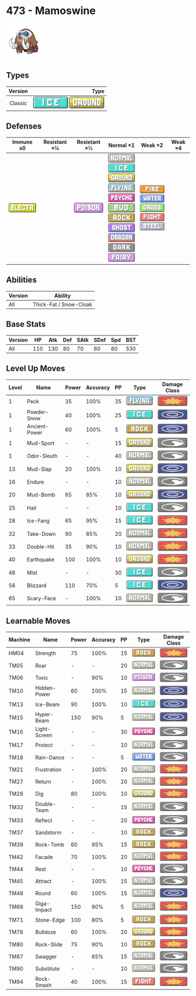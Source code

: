 # 473 - Mamoswine

![mamoswine](../img/pokemon/473.png)

## Types

| Version | Type                                                            |
| :-----: | --------------------------------------------------------------: |
| Classic | ![ice](../img/types/ice.png) ![ground](../img/types/ground.png) |

## Defenses

| Immune x0                              | Resistant ×¼ | Resistant ×½                       | Normal ×1                                                                                                                                                                                                                                                                                                                                                                                                          | Weak ×2                                                                                                                                                                                  | Weak ×4 |
| -------------------------------------- | ------------ | ---------------------------------- | ------------------------------------------------------------------------------------------------------------------------------------------------------------------------------------------------------------------------------------------------------------------------------------------------------------------------------------------------------------------------------------------------------------------ | ---------------------------------------------------------------------------------------------------------------------------------------------------------------------------------------- | ------- |
| ![electric](../img/types/electric.png) |              | ![poison](../img/types/poison.png) | ![normal](../img/types/normal.png)<br/>![ice](../img/types/ice.png)<br/>![ground](../img/types/ground.png)<br/>![flying](../img/types/flying.png)<br/>![psychic](../img/types/psychic.png)<br/>![bug](../img/types/bug.png)<br/>![rock](../img/types/rock.png)<br/>![ghost](../img/types/ghost.png)<br/>![dragon](../img/types/dragon.png)<br/>![dark](../img/types/dark.png)<br/>![fairy](../img/types/fairy.png) | ![fire](../img/types/fire.png)<br/>![water](../img/types/water.png)<br/>![grass](../img/types/grass.png)<br/>![fighting](../img/types/fighting.png)<br/>![steel](../img/types/steel.png) |         |

## Abilities

| Version | Ability                |
| ------- | ---------------------- |
| All     | Thick-Fat / Snow-Cloak |

## Base Stats

| Version | HP  | Atk | Def | SAtk | SDef | Spd | BST |
| ------- | --- | --- | --- | ---- | ---- | --- | --- |
| All     | 110 | 130 | 80  | 70   | 60   | 80  | 530 |

## Level Up Moves

| Level | Name          | Power | Accuracy | PP | Type                               | Damage Class                           |
| ----- | ------------- | ----- | -------- | -- | ---------------------------------- | -------------------------------------- |
| 1     | Peck          | 35    | 100%     | 35 | ![flying](../img/types/flying.png) | ![physical](../img/types/physical.png) |
| 1     | Powder-Snow   | 40    | 100%     | 25 | ![ice](../img/types/ice.png)       | ![special](../img/types/special.png)   |
| 1     | Ancient-Power | 60    | 100%     | 5  | ![rock](../img/types/rock.png)     | ![special](../img/types/special.png)   |
| 1     | Mud-Sport     | -     | -        | 15 | ![ground](../img/types/ground.png) | ![status](../img/types/status.png)     |
| 1     | Odor-Sleuth   | -     | -        | 40 | ![normal](../img/types/normal.png) | ![status](../img/types/status.png)     |
| 13    | Mud-Slap      | 20    | 100%     | 10 | ![ground](../img/types/ground.png) | ![special](../img/types/special.png)   |
| 16    | Endure        | -     | -        | 10 | ![normal](../img/types/normal.png) | ![status](../img/types/status.png)     |
| 20    | Mud-Bomb      | 65    | 85%      | 10 | ![ground](../img/types/ground.png) | ![special](../img/types/special.png)   |
| 25    | Hail          | -     | -        | 10 | ![ice](../img/types/ice.png)       | ![status](../img/types/status.png)     |
| 28    | Ice-Fang      | 65    | 95%      | 15 | ![ice](../img/types/ice.png)       | ![physical](../img/types/physical.png) |
| 32    | Take-Down     | 90    | 85%      | 20 | ![normal](../img/types/normal.png) | ![physical](../img/types/physical.png) |
| 33    | Double-Hit    | 35    | 90%      | 10 | ![normal](../img/types/normal.png) | ![physical](../img/types/physical.png) |
| 40    | Earthquake    | 100   | 100%     | 10 | ![ground](../img/types/ground.png) | ![physical](../img/types/physical.png) |
| 48    | Mist          | -     | -        | 30 | ![ice](../img/types/ice.png)       | ![status](../img/types/status.png)     |
| 56    | Blizzard      | 110   | 70%      | 5  | ![ice](../img/types/ice.png)       | ![special](../img/types/special.png)   |
| 65    | Scary-Face    | -     | 100%     | 10 | ![normal](../img/types/normal.png) | ![status](../img/types/status.png)     |

## Learnable Moves

| Machine | Name         | Power | Accuracy | PP | Type                                   | Damage Class                           |
| ------- | ------------ | ----- | -------- | -- | -------------------------------------- | -------------------------------------- |
| HM04    | Strength     | 75    | 100%     | 15 | ![rock](../img/types/rock.png)         | ![physical](../img/types/physical.png) |
| TM05    | Roar         | -     | -        | 20 | ![normal](../img/types/normal.png)     | ![status](../img/types/status.png)     |
| TM06    | Toxic        | -     | 90%      | 10 | ![poison](../img/types/poison.png)     | ![status](../img/types/status.png)     |
| TM10    | Hidden-Power | 60    | 100%     | 15 | ![normal](../img/types/normal.png)     | ![special](../img/types/special.png)   |
| TM13    | Ice-Beam     | 90    | 100%     | 10 | ![ice](../img/types/ice.png)           | ![special](../img/types/special.png)   |
| TM15    | Hyper-Beam   | 150   | 90%      | 5  | ![normal](../img/types/normal.png)     | ![special](../img/types/special.png)   |
| TM16    | Light-Screen | -     | -        | 30 | ![psychic](../img/types/psychic.png)   | ![status](../img/types/status.png)     |
| TM17    | Protect      | -     | -        | 10 | ![normal](../img/types/normal.png)     | ![status](../img/types/status.png)     |
| TM18    | Rain-Dance   | -     | -        | 5  | ![water](../img/types/water.png)       | ![status](../img/types/status.png)     |
| TM21    | Frustration  | -     | 100%     | 20 | ![normal](../img/types/normal.png)     | ![physical](../img/types/physical.png) |
| TM27    | Return       | -     | 100%     | 20 | ![normal](../img/types/normal.png)     | ![physical](../img/types/physical.png) |
| TM28    | Dig          | 80    | 100%     | 10 | ![ground](../img/types/ground.png)     | ![physical](../img/types/physical.png) |
| TM32    | Double-Team  | -     | -        | 15 | ![normal](../img/types/normal.png)     | ![status](../img/types/status.png)     |
| TM33    | Reflect      | -     | -        | 20 | ![psychic](../img/types/psychic.png)   | ![status](../img/types/status.png)     |
| TM37    | Sandstorm    | -     | -        | 10 | ![rock](../img/types/rock.png)         | ![status](../img/types/status.png)     |
| TM39    | Rock-Tomb    | 60    | 95%      | 15 | ![rock](../img/types/rock.png)         | ![physical](../img/types/physical.png) |
| TM42    | Facade       | 70    | 100%     | 20 | ![normal](../img/types/normal.png)     | ![physical](../img/types/physical.png) |
| TM44    | Rest         | -     | -        | 10 | ![psychic](../img/types/psychic.png)   | ![status](../img/types/status.png)     |
| TM45    | Attract      | -     | 100%     | 15 | ![normal](../img/types/normal.png)     | ![status](../img/types/status.png)     |
| TM48    | Round        | 60    | 100%     | 15 | ![normal](../img/types/normal.png)     | ![special](../img/types/special.png)   |
| TM68    | Giga-Impact  | 150   | 90%      | 5  | ![normal](../img/types/normal.png)     | ![physical](../img/types/physical.png) |
| TM71    | Stone-Edge   | 100   | 80%      | 5  | ![rock](../img/types/rock.png)         | ![physical](../img/types/physical.png) |
| TM78    | Bulldoze     | 60    | 100%     | 20 | ![ground](../img/types/ground.png)     | ![physical](../img/types/physical.png) |
| TM80    | Rock-Slide   | 75    | 90%      | 10 | ![rock](../img/types/rock.png)         | ![physical](../img/types/physical.png) |
| TM87    | Swagger      | -     | 85%      | 15 | ![normal](../img/types/normal.png)     | ![status](../img/types/status.png)     |
| TM90    | Substitute   | -     | -        | 10 | ![normal](../img/types/normal.png)     | ![status](../img/types/status.png)     |
| TM94    | Rock-Smash   | 40    | 100%     | 15 | ![fighting](../img/types/fighting.png) | ![physical](../img/types/physical.png) |